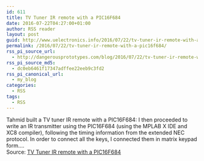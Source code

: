 ```yaml
---
id: 611
title: TV Tuner IR remote with a PIC16F684
date: 2016-07-22T04:27:00+01:00
author: RSS reader
layout: post
guid: http://www.uelectronics.info/2016/07/22/tv-tuner-ir-remote-with-a-pic16f684/
permalink: /2016/07/22/tv-tuner-ir-remote-with-a-pic16f684/
rss_pi_source_url:
  - http://dangerousprototypes.com/blog/2016/07/22/tv-tuner-ir-remote-with-a-pic16f684/
rss_pi_source_md5:
  - dc0eb6461f17347adffee22eeb9c3fd2
rss_pi_canonical_url:
  - my_blog
categories:
  - RSS
tags:
  - RSS
---
```

Tahmid built a TV tuner IR remote with a PIC16F684: I then proceeded to write an IR transmitter using the PIC16F684 (using the MPLAB X IDE and XC8 compiler), following the timing information from the extended NEC protocol. In order to connect all the keys, I connected them in matrix keypad form.…  
Source: <a href="http://dangerousprototypes.com/blog/2016/07/22/tv-tuner-ir-remote-with-a-pic16f684/" target="_blank">TV Tuner IR remote with a PIC16F684</a>